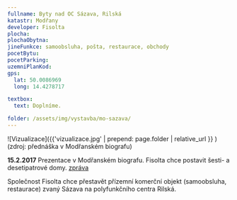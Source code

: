 ```yaml
---
fullname: Byty nad OC Sázava, Rilská
katastr: Modřany
developer: Fisolta
plocha:
plochaObytna:
jineFunkce: samoobsluha, pošta, restaurace, obchody
pocetBytu:
pocetParking:
uzemniPlanKod:
gps:
  lat: 50.0086969
  long: 14.4278717

textbox:
  text: Doplníme.

folder: /assets/img/vystavba/mo-sazava/
---
```


![Vizualizace]({{'vizualizace.jpg' | prepend: page.folder | relative_url }} )
(zdroj: přednáška v Modřanském biografu)

**15.2.2017** Prezentace v Modřanském biografu. Fisolta chce postavit šesti- a desetipatrové domy.
[zpráva](https://dvanactka.info/2017/02/firma-fisolta-plus-predstavila-studii-prestavby-polyfunkcniho-centra-rilska/)

Společnost Fisolta chce přestavět přízemní komerční objekt (samoobsluha, restaurace) zvaný Sázava na polyfunkčního centra Rilská.